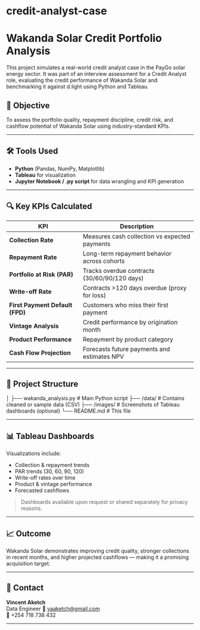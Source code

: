 # credit-analyst-case
# Wakanda Solar Credit Portfolio Analysis

This project simulates a real-world credit analyst case in the PayGo solar energy sector. It was part of an interview assessment for a Credit Analyst role, evaluating the credit performance of Wakanda Solar and benchmarking it against d.light using Python and Tableau.

## 🧠 Objective

To assess the portfolio quality, repayment discipline, credit risk, and cashflow potential of Wakanda Solar using industry-standard KPIs.

---

## 🛠️ Tools Used

- **Python** (Pandas, NumPy, Matplotlib)
- **Tableau** for visualization
- **Jupyter Notebook / .py script** for data wrangling and KPI generation

---

## 🔍 Key KPIs Calculated

| KPI | Description |
|-----|-------------|
| **Collection Rate** | Measures cash collection vs expected payments |
| **Repayment Rate** | Long-term repayment behavior across cohorts |
| **Portfolio at Risk (PAR)** | Tracks overdue contracts (30/60/90/120 days) |
| **Write-off Rate** | Contracts >120 days overdue (proxy for loss) |
| **First Payment Default (FPD)** | Customers who miss their first payment |
| **Vintage Analysis** | Credit performance by origination month |
| **Product Performance** | Repayment by product category |
| **Cash Flow Projection** | Forecasts future payments and estimates NPV |

---

## 📁 Project Structure

│
├── wakanda_analysis.py # Main Python script
├── /data/ # Contains cleaned or sample data (CSV)
├── /images/ # Screenshots of Tableau dashboards (optional)
└── README.md # This file



---

## 📊 Tableau Dashboards

Visualizations include:
- Collection & repayment trends
- PAR trends (30, 60, 90, 120)
- Write-off rates over time
- Product & vintage performance
- Forecasted cashflows

> Dashboards available upon request or shared separately for privacy reasons.

---

## 📈 Outcome

Wakanda Solar demonstrates improving credit quality, stronger collections in recent months, and higher projected cashflows — making it a promising acquisition target.

---

## 🤝 Contact

**Vincent Aketch**  
Data Engineer
📧 vaaketch@gmail.com  
📱 +254 718 738 432

---
